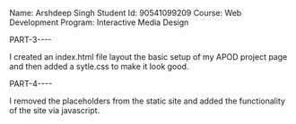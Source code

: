 Name: Arshdeep Singh
Student Id: 90541099209
Course: Web Development
Program: Interactive Media Design

PART-3----

I created an index.html file layout the basic setup of my APOD project page and then added a sytle.css to make it look good.

PART-4----

I removed the placeholders from the static site and added the functionality of the site via javascript.
